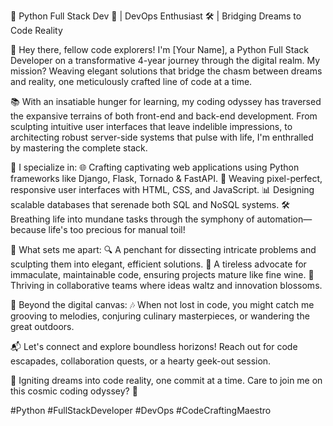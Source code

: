 🐍 Python Full Stack Dev 🚀 | DevOps Enthusiast 🛠️ | Bridging Dreams to Code Reality

👋 Hey there, fellow code explorers! I'm [Your Name], a Python Full Stack Developer on a transformative 4-year journey through the digital realm. My mission? Weaving elegant solutions that bridge the chasm between dreams and reality, one meticulously crafted line of code at a time.

📚 With an insatiable hunger for learning, my coding odyssey has traversed the expansive terrains of both front-end and back-end development. From sculpting intuitive user interfaces that leave indelible impressions, to architecting robust server-side systems that pulse with life, I'm enthralled by mastering the complete stack.

🎯 I specialize in:
🌐 Crafting captivating web applications using Python frameworks like Django, Flask, Tornado & FastAPI.
🎨 Weaving pixel-perfect, responsive user interfaces with HTML, CSS, and JavaScript.
📊 Designing scalable databases that serenade both SQL and NoSQL systems.
🛠️ Breathing life into mundane tasks through the symphony of automation—because life's too precious for manual toil!

🌟 What sets me apart:
🔍 A penchant for dissecting intricate problems and sculpting them into elegant, efficient solutions.
🔄 A tireless advocate for immaculate, maintainable code, ensuring projects mature like fine wine.
🤝 Thriving in collaborative teams where ideas waltz and innovation blossoms.

🌌 Beyond the digital canvas:
🎶 When not lost in code, you might catch me grooving to melodies, conjuring culinary masterpieces, or wandering the great outdoors.

📬 Let's connect and explore boundless horizons! Reach out for code escapades, collaboration quests, or a hearty geek-out session.

🚀 Igniting dreams into code reality, one commit at a time. Care to join me on this cosmic coding odyssey? 🚀

#Python #FullStackDeveloper #DevOps #CodeCraftingMaestro
